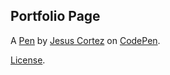 Portfolio Page
--------------


A [Pen](https://codepen.io/jeuscortez/pen/WOEvJo) by [Jesus Cortez](http://codepen.io/jeuscortez) on [CodePen](http://codepen.io/).

[License](https://codepen.io/jeuscortez/pen/WOEvJo/license).